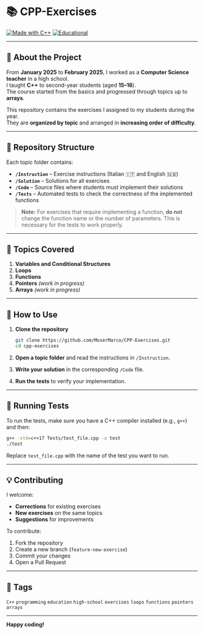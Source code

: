 # 📚 CPP-Exercises

[![Made with C++](https://img.shields.io/badge/Made%20with-C%2B%2B-blue.svg)](https://isocpp.org/)
[![Educational](https://img.shields.io/badge/Purpose-Educational-orange)](#)

---

## 📖 About the Project
From **January 2025** to **February 2025**, I worked as a **Computer Science teacher** in a high school.  
I taught **C++** to second-year students (aged **15–16**).  
The course started from the basics and progressed through topics up to **arrays**.

This repository contains the exercises I assigned to my students during the year.  
They are **organized by topic** and arranged in **increasing order of difficulty**.

---

## 📂 Repository Structure

Each topic folder contains:

- **`/Instruction`** – Exercise instructions (Italian 🇮🇹 and English 🇬🇧)
- **`/Solution`** – Solutions for all exercises
- **`/Code`** – Source files where students must implement their solutions
- **`/Tests`** – Automated tests to check the correctness of the implemented functions

> **Note:** For exercises that require implementing a function, **do not** change the function name or the number of parameters. This is necessary for the tests to work properly.

---

## 📝 Topics Covered

1. **Variables and Conditional Structures**
2. **Loops**
3. **Functions**
4. **Pointers** *(work in progress)*
5. **Arrays** *(work in progress)*

---

## 🚀 How to Use

1. **Clone the repository**
   ```bash
   git clone https://github.com/MoserMarco/CPP-Exercises.git
   cd cpp-exercises
   ```

2. **Open a topic folder** and read the instructions in `/Instruction`.

3. **Write your solution** in the corresponding `/Code` file.

4. **Run the tests** to verify your implementation.

---

## 🧪 Running Tests

To run the tests, make sure you have a C++ compiler installed (e.g., `g++`) and then:

```bash
g++ -std=c++17 Tests/test_file.cpp -o test
./test
```

Replace `test_file.cpp` with the name of the test you want to run.

---

## 💡 Contributing

I welcome:
- **Corrections** for existing exercises
- **New exercises** on the same topics
- **Suggestions** for improvements

To contribute:
1. Fork the repository
2. Create a new branch (`feature-new-exercise`)
3. Commit your changes
4. Open a Pull Request

---


## 🔖 Tags
`C++` `programming` `education` `high-school` `exercises` `loops` `functions` `pointers` `arrays`

---
**Happy coding!**

